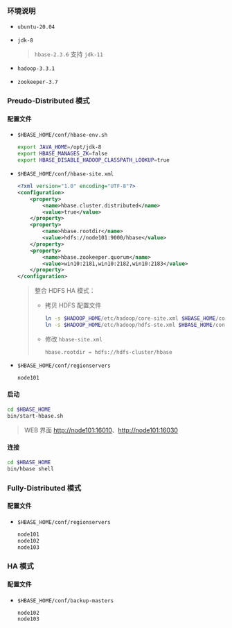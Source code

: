 ### 环境说明

-   `ubuntu-20.04`

-   `jdk-8`

    > `hbase-2.3.6` 支持 `jdk-11`

-   `hadoop-3.3.1`
-   `zookeeper-3.7`

### Preudo-Distributed 模式

#### 配置文件

-   `$HBASE_HOME/conf/hbase-env.sh`

    ```bash
    export JAVA_HOME=/opt/jdk-8
    export HBASE_MANAGES_ZK=false
    export HBASE_DISABLE_HADOOP_CLASSPATH_LOOKUP=true
    ```

-   `$HBASE_HOME/conf/hbase-site.xml`

    ```xml
    <?xml version="1.0" encoding="UTF-8"?>
    <configuration>
        <property>
            <name>hbase.cluster.distributed</name>
            <value>true</value>
        </property>
        <property>
            <name>hbase.rootdir</name>
            <value>hdfs://node101:9000/hbase</value>
        </property>
        <property>
            <name>hbase.zookeeper.quorum</name>
            <value>win10:2181,win10:2182,win10:2183</value>
        </property>
    </configuration>
    ```

    > 整合 HDFS HA 模式：
    >
    > -   拷贝 HDFS 配置文件
    >
    >     ```bash
    >     ln -s $HADOOP_HOME/etc/hadoop/core-site.xml $HBASE_HOME/conf/core-site.xml
    >     ln -s $HADOOP_HOME/etc/hadoop/hdfs-ste.xml $HBASE_HOME/conf/hdfs-site.xml
    >     ```
    >
    > -   修改 `hbase-site.xml`
    >
    >     ```properties
    >     hbase.rootdir = hdfs://hdfs-cluster/hbase
    >     ```

-   `$HBASE_HOME/conf/regionservers`

    ```bash
    node101
    ```

#### 启动

```bash
cd $HBASE_HOME
bin/start-hbase.sh
```

> WEB 界面 [http://node101:16010](http://node101:16010)、[http://node101:16030](http://node101:16010)

#### 连接

```bash
cd $HBASE_HOME
bin/hbase shell
```

### Fully-Distributed 模式

#### 配置文件

-   `$HBASE_HOME/conf/regionservers`

    ```bash
    node101
    node102
    node103
    ```

### HA 模式

#### 配置文件

-   `$HBASE_HOME/conf/backup-masters`

    ```bash
    node102
    node103
    ```
